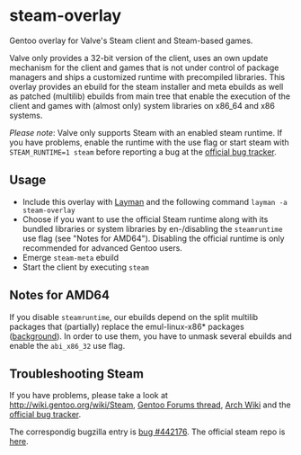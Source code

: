 steam-overlay
=============

Gentoo overlay for Valve's Steam client and Steam-based games.

Valve only provides a 32-bit version of the client, uses an own update mechanism for the client and games that is not under control 
of package managers and ships a customized runtime with precompiled libraries. This overlay provides an ebuild for the steam
installer and meta ebuilds as well as patched (multilib) ebuilds from main tree that enable the execution of the client and games with 
(almost only) system libraries on x86_64 and x86 systems.

*Please note*: Valve only supports Steam with an enabled steam runtime. If you have problems, enable the runtime with the use flag or 
start steam with `STEAM_RUNTIME=1 steam` before reporting a bug at the [official bug tracker](https://github.com/ValveSoftware/steam-for-linux/issues).

Usage
-----

* Include this overlay with [Layman](http://www.gentoo.org/proj/en/overlays/userguide.xml) and the following command `layman -a steam-overlay`
* Choose if you want to use the official Steam runtime along with its bundled libraries or system libraries by en-/disabling the `steamruntime` use flag (see "Notes for 
AMD64"). Disabling the official runtime is only recommended for advanced Gentoo users.
* Emerge `steam-meta` ebuild
* Start the client by executing `steam`

Notes for AMD64
---------------

If you disable `steamruntime`, our ebuilds depend on the split multilib packages that (partially) replace the emul-linux-x86* packages 
([background](http://kicherer.org/joomla/index.php/en/blog/liste/29-transition-of-emul-packages-to-true-multilib)). In order to use 
them, you have to unmask several ebuilds and enable the ```abi_x86_32``` use flag.

Troubleshooting Steam
---------------------

If you have problems, please take a look at http://wiki.gentoo.org/wiki/Steam, [Gentoo Forums 
thread](https://forums.gentoo.org/viewtopic-t-930354-postdays-0-postorder-asc-start-75.html), [Arch 
Wiki](https://wiki.archlinux.org/index.php/Steam#Native_Steam_on_Linux) and the [official bug tracker](https://github.com/ValveSoftware/steam-for-linux/issues).

The correspondig bugzilla entry is [bug #442176](https://bugs.gentoo.org/show_bug.cgi?id=442176). The official steam repo is [here](http://repo.steampowered.com/steam/).
